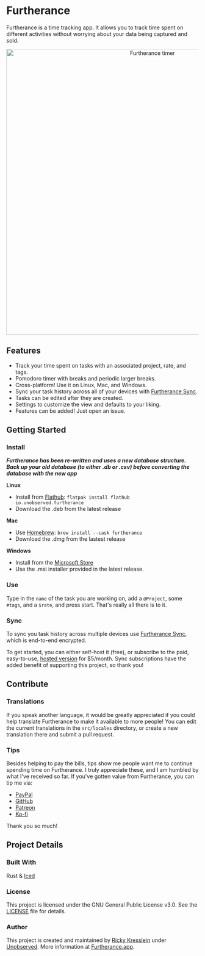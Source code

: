 # Furtherance
Furtherance is a time tracking app.
It allows you to track time spent on different activities without worrying about your data being captured and sold.

<p align="center">
    <img width="750px" src="https://unobserved.io/assets/screenshots/furtherance/mac/Timer.png" alt="Furtherance timer"/>
</p>

## Features
* Track your time spent on tasks with an associated project, rate, and tags.
* Pomodoro timer with breaks and periodic larger breaks.
* Cross-platform! Use it on Linux, Mac, and Windows.
* Sync your task history across all of your devices with [Furtherance Sync](https://github.com/unobserved-io/furtherance-sync).
* Tasks can be edited after they are created.
* Settings to customize the view and defaults to your liking.
* Features can be added! Just open an issue.

## Getting Started

### Install
_**Furtherance has been re-written and uses a new database structure. Back up your old database (to either .db or .csv) before converting the database with the new app**_

**Linux**

* Install from [Flathub](https://flathub.org/apps/io.unobserved.furtherance): `flatpak install flathub io.unobserved.furtherance`
* Download the .deb from the latest release

**Mac**

* Use [Homebrew](https://formulae.brew.sh/cask/furtherance): `brew install --cask furtherance`
* Download the .dmg from the lastest release

**Windows**

* Install from the [Microsoft Store](https://apps.microsoft.com/detail/9nhg98s3vr3w)
* Use the .msi installer provided in the latest release.

### Use
Type in the `name` of the task you are working on, add a `@Project`, some `#tags`, and a `$rate`, and press start. That's really all there is to it.

### Sync
To sync you task history across multiple devices use [Furtherance Sync](https://github.com/unobserved-io/furtherance-sync), which is end-to-end encrypted.

To get started, you can either self-host it (free), or subscribe to the paid, easy-to-use, [hosted version](furtherance.com/sync) for $5/month. Sync subscriptions have the added benefit of supporting this project, so thank you!

## Contribute

### Translations
If you speak another language, it would be greatly appreciated if you could help translate Furtherance to make it available to more people! You can edit the current translations in the `src/locales` directory, or create a new translation there and submit a pull request.

### Tips
Besides helping to pay the bills, tips show me people want me to continue spending time on Furtherance. I truly appreciate these, and I am humbled by what I've received so far. If you've gotten value from Furtherance, you can tip me via:
* [PayPal](https://www.paypal.com/donate/?hosted_button_id=TLYY8YZ424VRL)
* [GitHub](https://github.com/sponsors/rickykresslein)
* [Patreon](https://www.patreon.com/unobserved)
* [Ko-fi](https://ko-fi.com/unobserved)

Thank you so much!

## Project Details

### Built With
Rust & [Iced](https://github.com/iced-rs/iced)

### License
This project is licensed under the GNU General Public License v3.0. See the [LICENSE](LICENSE) file for details.

### Author
This project is created and maintained by [Ricky Kresslein](https://kressle.in) under [Unobserved](https://unobserved.io). More information at [Furtherance.app](https://furtherance.app).
